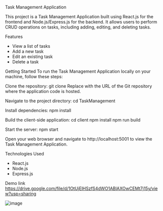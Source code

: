 Task Management Application

This project is a Task Management Application built using React.js for the frontend and Node.js/Express.js for the backend. It allows users to perform CRUD operations on tasks, including adding, editing, and deleting tasks.

Features
* View a list of tasks
* Add a new task
* Edit an existing task
* Delete a task

Getting Started
To run the Task Management Application locally on your machine, follow these steps:

Clone the repository:
git clone <repository-url>
Replace <repository-url> with the URL of the Git repository where the application code is hosted.

Navigate to the project directory:
cd TaskManagement

Install dependencies:
npm install

Build the client-side application:
cd client
npm install
npm run build

Start the server:
npm start

Open your web browser and navigate to http://localhost:5001 to view the Task Management Application.

Technologies Used
* React.js
* Node.js
* Express.js

Demo link https://drive.google.com/file/d/1OtUjElHSzfS4dWO1ABlAXOwCEMt7j15y/view?usp=sharing

![image](https://github.com/Anmol567/TaskManagement/assets/36369128/694bd802-8656-480c-b22d-84e1d02484dd)

